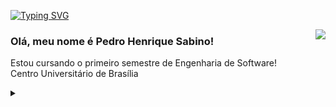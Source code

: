 [![Typing SVG](https://readme-typing-svg.demolab.com?font=Fira+Code&pause=1000&color=F7F7F7&width=435&lines=Heloo!;Me+=+Pedro+Henrique+Sabino+%3A+%7D)](https://git.io/typing-svg)

<img align='right' src="https://github-readme-stats.vercel.app/api/top-langs/?username=peagaTheGOat&theme=dark&card_width=500">


### Olá, meu nome é Pedro Henrique Sabino!

<p>Estou cursando o primeiro semestre de Engenharia de Software!<br/> Centro Universitário de Brasília</p>

<details>
<summary></summary>
